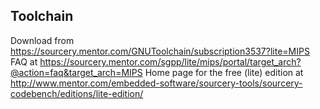 ## Toolchain
Download from https://sourcery.mentor.com/GNUToolchain/subscription3537?lite=MIPS
FAQ at https://sourcery.mentor.com/sgpp/lite/mips/portal/target_arch?@action=faq&target_arch=MIPS
Home page for the free (lite) edition at http://www.mentor.com/embedded-software/sourcery-tools/sourcery-codebench/editions/lite-edition/
